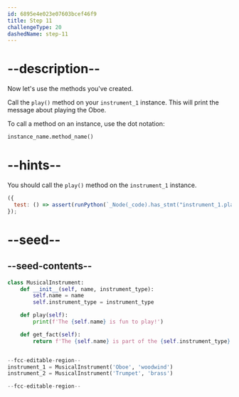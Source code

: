 ```yaml
---
id: 6895e4e023e07603bcef46f9
title: Step 11
challengeType: 20
dashedName: step-11
---
```


# --description--

Now let's use the methods you've created. 

Call the `play()` method on your `instrument_1` instance. This will print the message about playing the Oboe.

To call a method on an instance, use the dot notation:

```python
instance_name.method_name()
```

# --hints--

You should call the `play()` method on the `instrument_1` instance.

```js
({
  test: () => assert(runPython(`_Node(_code).has_stmt("instrument_1.play()")`))
});
```

# --seed--

## --seed-contents--

```py
class MusicalInstrument:
    def __init__(self, name, instrument_type):
        self.name = name
        self.instrument_type = instrument_type

    def play(self):
        print(f'The {self.name} is fun to play!')

    def get_fact(self):
        return f'The {self.name} is part of the {self.instrument_type} family of instruments.'


--fcc-editable-region--
instrument_1 = MusicalInstrument('Oboe', 'woodwind')
instrument_2 = MusicalInstrument('Trumpet', 'brass')

--fcc-editable-region--
```
